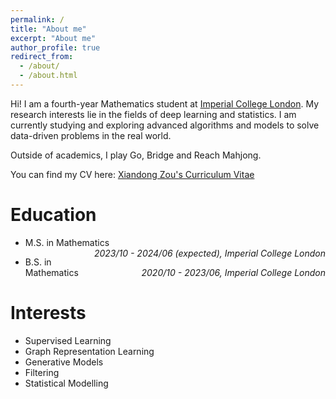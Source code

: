 ```yaml
---
permalink: /
title: "About me"
excerpt: "About me"
author_profile: true
redirect_from: 
  - /about/
  - /about.html
---
```


Hi! I am a fourth-year Mathematics student at [Imperial College London](https://www.imperial.ac.uk/mathematics/). My research interests lie in the fields of deep learning and statistics. I am currently studying and exploring advanced algorithms and models to solve data-driven problems in the real world.

Outside of academics, I play Go, Bridge and Reach Mahjong.

You can find my CV here: [Xiandong Zou's Curriculum Vitae](../files/github_cv.pdf)

Education
======
* <p style="text-align:left;">M.S. in Mathematics<span style="float:right;"><i>2023/10 - 2024/06 (expected), Imperial College London</i></span></p>
* <p style="text-align:left;">B.S. in Mathematics<span style="float:right;"><i>2020/10 - 2023/06, Imperial College London</i></span></p>

Interests
======
* Supervised Learning
* Graph Representation Learning
* Generative Models
* Filtering
* Statistical Modelling

<i class="fa fa-github"></i>